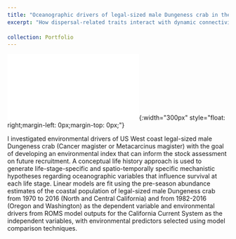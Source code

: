```yaml
---
title: "Oceanographic drivers of legal-sized male Dungeness crab in the California Current System"
excerpt: "How dispersal-related traits interact with dynamic connectivity to affect metapopulation growth and stability?"

collection: Portfolio
---
```




![](/images/fitted_data.pdf){:width="300px"
style="float: right;margin-left: 0px;margin-top: 0px;"}

I investigated environmental drivers of US West coast legal-sized male Dungeness crab (Cancer magister or Metacarcinus magister) 
with the goal of developing an environmental index that can inform the stock assessment on future recruitment. A conceptual life 
history approach is used to generate life-stage-specific and spatio-temporally specific mechanistic hypotheses regarding oceanographic 
variables that influence survival at each life stage. Linear models are fit using the pre-season abundance estimates of the coastal 
population of legal-sized male Dungeness crab from 1970 to 2016 (North and Central California) and from 1982-2016 (Oregon and Washington) 
as the dependent variable and environmental drivers from ROMS model outputs for the California Current System as the independent variables, 
with environmental predictors selected using model comparison techniques.


